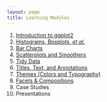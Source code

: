 ```yaml
---
layout: page
title: Learning Modules
---
```


1. [Introduction to ggplot2](Intro)
1. [Histograms, Boxplots, *et al.*](Univariate_Density)
1. [Bar Charts](Univariate_Groups)
1. [Scatterplots and Smoothers](Bivariate)
1. [Tidy Data](Tidy_Data)
1. [Titles, Text, and Annotations](Annotations)
1. [Themes (Colors and Typography)](Themes)
1. [Facets & Compositions](Facets)
1. Case Studies
1. Presentations

